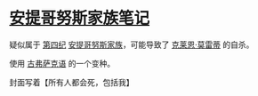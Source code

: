 # [安提哥努斯家族笔记](安提哥努斯家族笔记.md)

疑似属于 [第四纪](../纪元/第四纪.md) [安提哥努斯家族](../家族/安提哥努斯家族.md)，可能导致了 [克莱恩·莫雷蒂](../人物/克莱恩·莫雷蒂.md) 的自杀。

使用 [古弗萨克语](../语言/古弗萨克语.md) 的一个变种。

封面写着【所有人都会死，包括我】